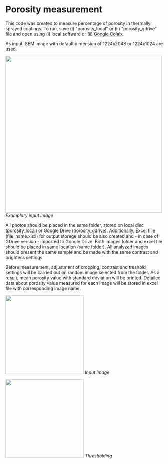 # Porosity measurement

This code was created to measure percentage of porosity in thermally sprayed coatings.
To run, save (i) "porosity_local" or (ii) "porosity_gdrive" file and open using (i) local software or (ii) [Google Colab](https://colab.research.google.com/?hl=pl). 


As input, SEM image with default dimension of 1224x2048 or 1224x1024 are used.

[<img src="https://github.com/platekk/porosity-measurement/assets/148436343/5c815c2e-b7cb-4983-83fa-72993acc268c" width="500"/>]([![image](https://github.com/platekk/porosity-measurement/assets/148436343/6ab761c2-88e5-48ba-87f9-c19b8641474f))
<em>Examplary input image</em>


All photos should be placed in the same folder, stored on local disc (porosity_local) or Google Drive (porosity_gdrive). Additionally, Excel fille (file_name.xlsx) for output storege should be also created and - in case of GDrive version - imported to Google Drive. Both images folder and excel file should be placed in same location (same folder). All analyzed images should present the same sample and be made with the same contrast and brightess settings. 

Before measurement, adjustment of cropping, contrast and treshold settings will be carried out on random image selected from the folder. 
As a result, mean porosity value with standard deviation will be printed. Detailed data about porosity value measured for each image will be stored in excel file with corresponding image name. 

[<img src="https://github.com/platekk/porosity-measurement/assets/148436343/484b5f63-b370-40b8-8949-ef905d1f09f2" width="250"/>]([image.png](https://github.com/platekk/porosity-measurement/assets/148436343/484b5f63-b370-40b8-8949-ef905d1f09f2)) 
<em>Input image</em>

[<img src="https://github.com/platekk/porosity-measurement/assets/148436343/5a3865a1-8f4d-46cd-a0d1-d7f8d2cbb823" width="250"/>]([image.png](https://github.com/platekk/porosity-measurement/assets/148436343/5a3865a1-8f4d-46cd-a0d1-d7f8d2cbb823))
<em>Thresholding</em>

